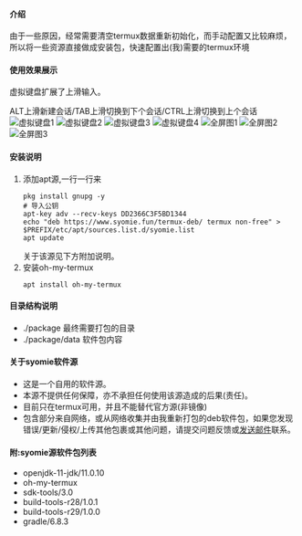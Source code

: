 #### 介绍
由于一些原因，经常需要清空termux数据重新初始化，而手动配置又比较麻烦，所以将一些资源直接做成安装包，快速配置出(我)需要的termux环境
#### 使用效果展示
虚拟键盘扩展了上滑输入。

ALT上滑新建会话/TAB上滑切换到下个会话/CTRL上滑切换到上个会话
![虚拟键盘1](./doc/image/IMG_PITU_20210224_154620.jpg)
![虚拟键盘2](./doc/image/IMG_PITU_20210224_154640.jpg)
![虚拟键盘3](./doc/image/IMG_PITU_20210224_154704.jpg)
![虚拟键盘4](./doc/image/IMG_PITU_20210224_154722.jpg)
![全屏图1](./doc/image/Screenshot_20210224_153628_com.termux.jpg)
![全屏图2](./doc/image/Screenshot_20210224_153723_com.termux.jpg)
![全屏图3](./doc/image/Screenshot_20210224_153904_com.termux.jpg)

#### 安装说明

1.  添加apt源,一行一行来
    ```
    pkg install gnupg -y
    # 导入公钥
    apt-key adv --recv-keys DD2366C3F5BD1344
    echo "deb https://www.syomie.fun/termux-deb/ termux non-free" > $PREFIX/etc/apt/sources.list.d/syomie.list
    apt update
    ```
    关于该源见下方附加说明。
2.  安装oh-my-termux
    ```
    apt install oh-my-termux
    ```
#### 目录结构说明
* ./package          最终需要打包的目录
* ./package/data     软件包内容


#### 关于syomie软件源
* 这是一个自用的软件源。
* 本源不提供任何保障，亦不承担任何使用该源造成的后果(责任)。
* 目前只在termux可用，并且不能替代官方源(非镜像)
* 包含部分来自网络，或从网络收集并由我重新打包的deb软件包，如果您发现错误/更新/侵权/上传其他包裹或其他问题，请提交问题反馈或<a href="mailto:lian1581@qq.com">发送邮件</a>联系。

#### 附:syomie源软件包列表
* openjdk-11-jdk/11.0.10
* oh-my-termux
* sdk-tools/3.0
* build-tools-r28/1.0.1
* build-tools-r29/1.0.0
* gradle/6.8.3
